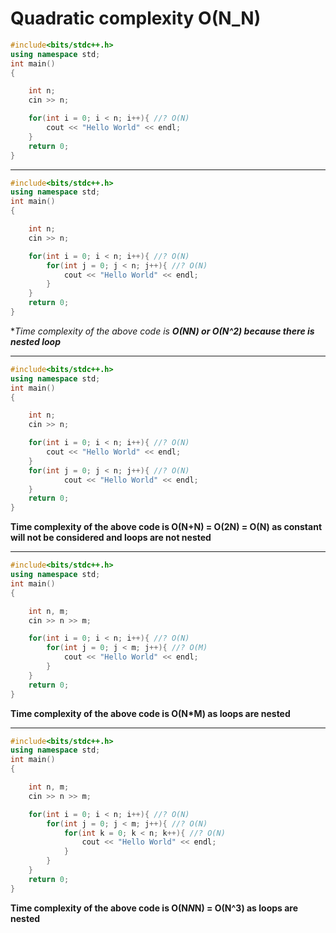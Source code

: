 # Quadratic complexity O(N_N)

```c++
#include<bits/stdc++.h>
using namespace std;
int main()
{

    int n;
    cin >> n;

    for(int i = 0; i < n; i++){ //? O(N)
        cout << "Hello World" << endl;
    }
    return 0;
}
```

------------------------------------------------------------------------------------------------------------------------------------------------

```c++
#include<bits/stdc++.h>
using namespace std;
int main()
{

    int n;
    cin >> n;

    for(int i = 0; i < n; i++){ //? O(N)
        for(int j = 0; j < n; j++){ //? O(N)
            cout << "Hello World" << endl;
        }
    }
    return 0;
}
```
**Time complexity of the above code is **O(N*N) or O(N^2) because there is nested loop****

---------------------------------------------------------------------------------------------------------------------------------------

```c++
#include<bits/stdc++.h>
using namespace std;
int main()
{

    int n;
    cin >> n;

    for(int i = 0; i < n; i++){ //? O(N)
        cout << "Hello World" << endl;
    }
    for(int j = 0; j < n; j++){ //? O(N)
            cout << "Hello World" << endl;
    }
    return 0;
}
```
**Time complexity of the above code is **O(N+N) = O(2N) = O(N)** as constant will not be considered and loops are not nested**

-----------------------------------------------------------------------------------------------------------------------------------------

```c++
#include<bits/stdc++.h>
using namespace std;
int main()
{

    int n, m;
    cin >> n >> m;

    for(int i = 0; i < n; i++){ //? O(N)
        for(int j = 0; j < m; j++){ //? O(M)
            cout << "Hello World" << endl;
        }
    }
    return 0;
}
```
**Time complexity of the above code is **O(N*M)** as loops are nested**

-------------------------------------------------------------------------------------------------------------------------------------------------

```c++
#include<bits/stdc++.h>
using namespace std;
int main()
{

    int n, m;
    cin >> n >> m;

    for(int i = 0; i < n; i++){ //? O(N)
        for(int j = 0; j < m; j++){ //? O(N)
            for(int k = 0; k < n; k++){ //? O(N)
                cout << "Hello World" << endl;
            }
        }
    }
    return 0;
}
```
**Time complexity of the above code is **O(N*N*N) = O(N^3)** as loops are nested**